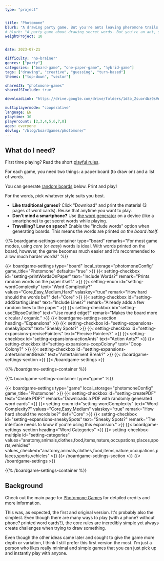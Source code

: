 ```yaml
---
type: "project"


title: "Photomone"
blurb: "A drawing party game. But you're ants leaving pheromone trails, so drawing just became a lot harder and a lot more fun."
# blurb: "A party game about drawing secret words. But you're an ant, so you can only draw using your pheromone trail."
weightProject: 10


date: 2023-07-21

difficulty: "no-brainer"
genres: ["party"]
categories: ["board-game", "one-paper-game", "hybrid-game"]
tags: ["drawing", "creative", "guessing", "turn-based"]
themes: ["top-down", "vector"]

sharedJS: "photomone-games"
sharedJSInclude: true

downloadLink: "https://drive.google.com/drive/folders/1d3b_Zsuor4bz9sVmQIdErx2p5GIYF6Nk"

multiplayermode: "cooperative"
language: EN
playtime: 30
playercount: [2,3,4,5,6,7,8]
ages: everyone
devlog: "/blog/boardgames/photomone/"
---
```


<div class="photomone-canvas" data-addui="true" data-pointradiusfactor="0.02" data-pointboundsmin="50" data-pointboundsmax="100" data-linewidthfactor="0.015" data-transparentbackground="false" inkfriendly="" data-noexpansions="true">
</div>

## What do I need?

First time playing? Read the short [playful rules](rules).

For each game, you need two things: a paper board (to draw on) and a list of words.

You can generate [random boards](#board) below. Print and play!

For the words, pick whatever style suits you best.

* **Like traditional games?** Click "Download" and print the material (3 pages of word cards). Reuse that anytime you want to play.
* **Don't mind a smartphone?** Use [the word generator](#game) on a device (like a smartphone) to get secret words while playing.
* **Travelling? Low on space?** Enable the "include words" option when generating boards. This means the words are printed _on the board itself_.

{{% boardgame-settings-container type="board" remarks="For most game modes, using _core_ (or _easy_) words is ideal. With words printed on the board, however, the game becomes much easier and it's recommended to allow much harder words!" %}}

{{< boardgame-settings type="board" local_storage="photomoneConfig" game_title="Photomone" defaults="true" >}}
  {{< setting-checkbox id="setting-printWordsOnPaper" text="Include Words?" remark="Prints random words on the paper itself." >}}
  {{< setting-enum id="setting-wordComplexity" text="Word Complexity?" values="Core,Easy,Medium,Hard" valaskey="true" remark="How hard should the words be?" def="Core" >}}
  {{< setting-checkbox id="setting-addStartingLines" text="Include Lines?" remark="Already adds a few random lines to the paper" >}}
  {{< setting-checkbox id="setting-useEllipseOutline" text="Use round edge?" remark="Makes the board more circular / organic." >}}
  {{< boardgame-settings-section heading="Expansions" >}}
    {{< setting-checkbox id="setting-expansions-sneakySpots" text="Sneaky Spots?" >}}
    {{< setting-checkbox id="setting-expansions-precisePainters" text="Precise Painters?" >}}
    {{< setting-checkbox id="setting-expansions-actionAnts" text="Action Ants?" >}}
    {{< setting-checkbox id="setting-expansions-coopColony" text="Coop Colony?" >}}
    {{< setting-checkbox id="setting-expansions-antertainmentBreak" text="Antertainment Break?" >}}
  {{< /boardgame-settings-section >}}
{{< /boardgame-settings >}}

{{% /boardgame-settings-container %}}

{{% boardgame-settings-container type="game" %}}

{{< boardgame-settings type="game" local_storage="photomoneConfig" game_title="Photomone" >}}
  {{< setting-checkbox id="setting-createPDF" text="Create PDF?" remark="Downloads a PDF with randomly generated word cards" >}}
  {{< setting-enum id="setting-wordComplexity" text="Word Complexity?" values="Core,Easy,Medium" valaskey="true" remark="How hard should the words be?" def="Core" >}}
  {{< setting-checkbox id="setting-expansions-sneakySpots" text="Sneaky Spots?" remark="The interface needs to know if you're using this expansion." >}}
  {{< boardgame-settings-section heading="Word Categories" >}}
{{< setting-checkbox-multiple id="setting-categories" values="anatomy,animals,clothes,food,items,nature,occupations,places,sports,vehicles" values_checked="anatomy,animals,clothes,food,items,nature,occupations,places,sports,vehicles" >}}
  {{< /boardgame-settings-section >}}
{{< /boardgame-settings >}}

{{% /boardgame-settings-container %}}


## Background

Check out the main page for [Photomone Games](/photomone-games/) for detailed credits and more information.

This was, as expected, the first and original version. It's probably also the simplest. Even though there are many ways to play (with a phone? without phone? printed word cards?), the core rules are incredibly simple yet always create challenges when trying to draw something.

Even though the other ideas came later and sought to give the game more depth or variation, I think I still prefer this first version the most. I'm just a person who likes really minimal and simple games that you can just pick up and instantly play with anyone.

<script>
window.onload = (ev) => {
  const p = new PHOTOMONE.Game({ gameTitle: "photomone", loadGame: false });
}
</script>